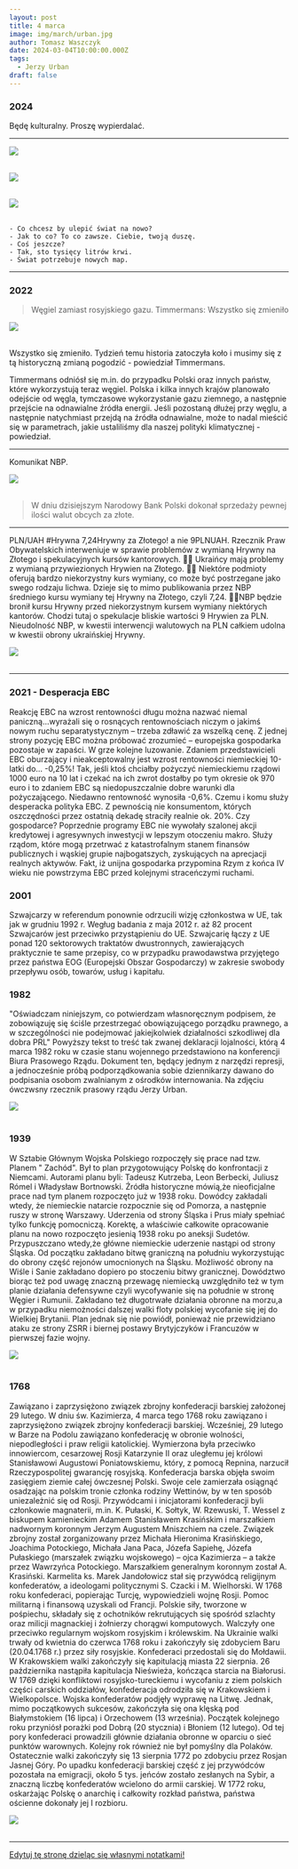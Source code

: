 ```yaml
---
layout: post
title: 4 marca
image: img/march/urban.jpg
author: Tomasz Waszczyk
date: 2024-03-04T10:00:00.000Z
tags:
  - Jerzy Urban
draft: false
---
```


### 2024

Będę kulturalny. Proszę wypierdalać.

---

<img src="./img/march/33.jpeg"><br><br>

<img src="./img/march/33-2.jpeg"><br><br>

<img src="./img/march/33-3.jpeg"><br><br>

```text
- Co chcesz by ulepić świat na nowo?
- Jak to co? To co zawsze. Ciebie, twoją duszę.
- Coś jeszcze?
- Tak, sto tysięcy litrów krwi.
- Świat potrzebuje nowych map.
```

---

### 2022

> Węgiel zamiast rosyjskiego gazu. Timmermans: Wszystko się zmieniło

<img src="./img/march/timmermans.webp"><br><br>

Wszystko się zmieniło. Tydzień temu historia zatoczyła koło i musimy się z tą historyczną zmianą pogodzić - powiedział Timmermans.

Timmermans odniósł się m.in. do przypadku Polski oraz innych państw, które wykorzystują teraz węgiel. Polska i kilka innych krajów planowało odejście od węgla, tymczasowe wykorzystanie gazu ziemnego, a następnie przejście na odnawialne źródła energii. Jeśli pozostaną dłużej przy węglu, a następnie natychmiast przejdą na źródła odnawialne, może to nadal mieścić się w parametrach, jakie ustaliliśmy dla naszej polityki klimatycznej - powiedział.

---

Komunikat NBP.

<img src="./img/march/komunikatspecjalny.jpg"><br><br>

> W dniu dzisiejszym Narodowy Bank Polski dokonał sprzedaży pewnej ilości walut obcych za złote.

---

PLN/UAH #Hrywna 7,24Hrywny za Złotego! a nie 9PLNUAH.
Rzecznik Praw Obywatelskich interweniuje w sprawie problemów z wymianą Hrywny na Złotego i spekulacyjnych kursów kantorowych. 
📍💱 Ukraińcy mają problemy z wymianą przywiezionych Hrywien na Złotego.
📍💱 Niektóre podmioty oferują bardzo niekorzystny kurs wymiany, co może być postrzegane jako swego rodzaju lichwa. Dzieje się to mimo publikowania przez NBP średniego kursu wymiany tej Hrywny na Złotego, czyli 7,24.
📍💱NBP będzie bronił kursu Hrywny przed niekorzystnym kursem wymiany niektórych kantorów. Chodzi tutaj o spekulacje bliskie wartości 9 Hrywien za PLN. 
Nieudolność NBP, w kwestii interwencji walutowych na PLN całkiem udolna w kwestii obrony ukraińskiej Hrywny.

<img src="./img/march/uah.jpg"><br><br>

---

### 2021 - Desperacja EBC

Reakcję EBC na wzrost rentowności długu można nazwać niemal paniczną...wyrażali się o rosnących rentownościach niczym o jakimś nowym ruchu separatystycznym – trzeba zdławić za wszelką cenę.
Z jednej strony pozycję EBC można próbować zrozumieć – europejska gospodarka pozostaje w zapaści. W grze kolejne luzowanie.
Zdaniem przedstawicieli EBC oburzający i nieakceptowalny jest wzrost rentowności niemieckiej 10-latki do… -0,25%! Tak, jeśli ktoś chciałby pożyczyć niemieckiemu rządowi 1000 euro na 10 lat i czekać na ich zwrot dostałby po tym okresie ok 970 euro i to zdaniem EBC są niedopuszczalnie dobre warunki dla pożyczającego. Niedawno rentowność wynosiła -0,6%.
Czemu i komu służy desperacka polityka EBC. Z pewnością nie konsumentom, których oszczędności przez ostatnią dekadę straciły realnie ok. 20%. Czy gospodarce? Poprzednie programy EBC nie wywołały szalonej akcji kredytowej i agresywnych inwestycji w lepszym otoczeniu makro.
Służy rządom, które mogą przetrwać z katastrofalnym stanem finansów publicznych i wąskiej grupie najbogatszych, zyskujących na aprecjacji realnych aktywów. Fakt, iż unijna gospodarka przypomina Rzym z końca IV wieku nie powstrzyma EBC przed kolejnymi straceńczymi ruchami.

### 2001

Szwajcarzy w referendum ponownie odrzucili wizję członkostwa w UE, tak jak w grudniu 1992 r. 
Wegług badania z maja 2012 r. aż 82 procent Szwajcarów jest przeciwko przystąpieniu do UE.
Szwajcarię łączy z UE ponad 120 sektorowych traktatów dwustronnych, zawierających praktycznie te same przepisy, co w przypadku prawodawstwa przyjętego przez państwa EOG (Europejski Obszar Gospodarczy) w zakresie swobody przepływu osób, towarów, usług i kapitału.

### 1982

"Oświadczam niniejszym, co potwierdzam własnoręcznym podpisem, że zobowiązuję się ściśle przestrzegać obowiązującego porządku prawnego, a w szczególności nie podejmować jakiejkolwiek działalności szkodliwej dla dobra PRL"
Powyższy tekst to treść tak zwanej deklaracji lojalności, którą 4 marca 1982 roku w czasie stanu wojennego przedstawiono na konferencji Biura Prasowego Rządu. Dokument ten, będący jednym z narzędzi represji, a jednocześnie próbą podporządkowania sobie dziennikarzy dawano do podpisania osobom zwalnianym z ośrodków internowania.
Na zdjęciu ówczwsny rzecznik prasowy rządu Jerzy Urban.

<img src="./img/march/urban.jpg"/><br><br>

### 1939

W Sztabie Głównym Wojska Polskiego rozpoczęły się prace nad tzw. Planem " Zachód". Był to plan przygotowujący Polskę do konfrontacji z Niemcami.
Autorami planu byli: Tadeusz Kutrzeba, Leon Berbecki, Juliusz Rómel i Władysław Bortnowski.
Źródła historyczne mówią,że nieoficjalne prace nad tym planem rozpoczęto już w 1938 roku. Dowódcy zakładali wtedy, że niemieckie natarcie rozpocznie się od Pomorza, a następnie ruszy w stronę Warszawy. Uderzenia od strony Śląska i Prus miały spełniać tylko funkcję pomocniczą. Korektę, a właściwie całkowite opracowanie planu na nowo rozpoczęto jesienią 1938 roku po aneksji Sudetów. Przypuszczano wtedy,że główne niemieckie uderzenie nastąpi od strony Śląska. Od początku zakładano bitwę graniczną na południu wykorzystując do obrony część rejonów umocnionych na Śląsku. Możliwość obrony na Wiśle i Sanie zakładano dopiero po stoczeniu bitwy granicznej.
Dowództwo biorąc też pod uwagę znaczną przewagę niemiecką uwzględniło też w tym planie działania defensywne czyli wycofywanie się na południe w stronę Węgier i Rumunii. Zakładano też długotrwałe działania obronne na morzu,a w przypadku niemożności dalszej walki floty polskiej wycofanie się jej do Wielkiej Brytanii.
Plan jednak się nie powiódł, ponieważ nie przewidziano ataku ze strony ZSRR i biernej postawy Brytyjczyków i Francuzów w pierwszej fazie wojny.

<img src="./img/march/wojna.jpg"/><br><br>

### 1768

Zawiązano i zaprzysiężono związek zbrojny konfederacji barskiej założonej 29 lutego.
W dniu św. Kazimierza, 4 marca tego 1768 roku zawiązano i zaprzysiężono związek zbrojny konfederacji barskiej. Wcześniej, 29 lutego w Barze na Podolu zawiązano konfederację w obronie wolności, niepodległości i praw religii katolickiej. Wymierzona była przeciwko innowiercom, cesarzowej Rosji Katarzynie II oraz uległemu jej królowi Stanisławowi Augustowi Poniatowskiemu, który, z pomocą Repnina, narzucił Rzeczypospolitej gwarancję rosyjską.
Konfederacja barska objęła swoim zasięgiem ziemie całej ówczesnej Polski. Swoje cele zamierzała osiągnąć osadzając na polskim tronie członka rodziny Wettinów, by w ten sposób uniezależnić się od Rosji. Przywódcami i inicjatorami konfederacji byli członkowie magnaterii, m.in. K. Pułaski, K. Sołtyk, W. Rzewuski, T. Wessel z biskupem kamienieckim Adamem Stanisławem Krasińskim i marszałkiem nadwornym koronnym Jerzym Augustem Mniszchiem na czele. Związek zbrojny został zorganizowany przez Michała Hieronima Krasińskiego, Joachima Potockiego, Michała Jana Paca, Józefa Sapiehę, Józefa Pułaskiego (marszałek związku wojskowego) – ojca Kazimierza – a także przez Wawrzyńca Potockiego. Marszałkiem generalnym koronnym został A. Krasiński. Karmelita ks. Marek Jandołowicz stał się przywódcą religijnym konfederatów, a ideologami politycznymi S. Czacki i M. Wielhorski.
W 1768 roku konfederaci, popierając Turcję, wypowiedzieli wojnę Rosji. Pomoc militarną i finansową uzyskali od Francji. Polskie siły, tworzone w pośpiechu, składały się z ochotników rekrutujących się spośród szlachty oraz milicji magnackiej i żołnierzy chorągwi komputowych. Walczyły one przeciwko regularnym wojskom rosyjskim i królewskim.
Na Ukrainie walki trwały od kwietnia do czerwca 1768 roku i zakończyły się zdobyciem Baru (20.04.1768 r.) przez siły rosyjskie. Konfederaci przedostali się do Mołdawii. W Krakowskiem walki zakończyły się kapitulacją miasta 22 sierpnia. 26 października nastąpiła kapitulacja Nieświeża, kończąca starcia na Białorusi.
W 1769 dzięki konfliktowi rosyjsko-tureckiemu i wycofaniu z ziem polskich części carskich oddziałów, konfederacja odrodziła się w Krakowskiem i Wielkopolsce.
Wojska konfederatów podjęły wyprawę na Litwę. Jednak, mimo początkowych sukcesów, zakończyła się ona klęską pod Białymstokiem (16 lipca) i Orzechowem (13 września). Początek kolejnego roku przyniósł porażki pod Dobrą (20 stycznia) i Błoniem (12 lutego). Od tej pory konfederaci prowadzili głównie działania obronne w oparciu o sieć punktów warownych. Kolejny rok również nie był pomyślny dla Polaków. Ostatecznie walki zakończyły się 13 sierpnia 1772 po zdobyciu przez Rosjan Jasnej Góry.
Po upadku konfederacji barskiej część z jej przywódców pozostała na emigracji, około 5 tys. jeńców zostało zesłanych na Sybir, a znaczną liczbę konfederatów wcielono do armii carskiej. W 1772 roku, oskarżając Polskę o anarchię i całkowity rozkład państwa, państwa ościenne dokonały jej I rozbioru.

<img src="./img/march/bar.jpg"><br><br>

---

<a href="https://github.com/TomaszWaszczyk/historia.waszczyk.com/edit/master/src/content/march-4.md" target="_blank">Edytuj tę stronę dzieląc się własnymi notatkami!</a>

